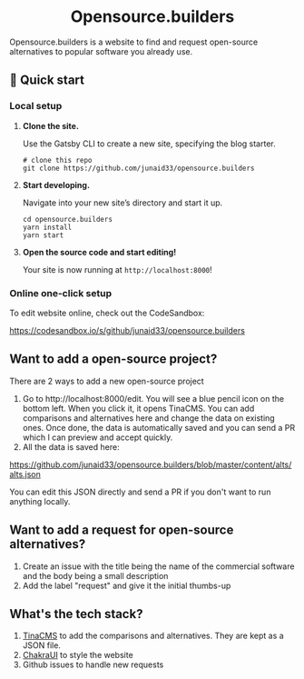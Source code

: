 <h1 align="center">
Opensource.builders
</h1>

Opensource.builders is a website to find and request open-source alternatives to popular software you already use.

## 🚀 Quick start

### Local setup

1.  **Clone the site.**

    Use the Gatsby CLI to create a new site, specifying the blog starter.

    ```shell
    # clone this repo
    git clone https://github.com/junaid33/opensource.builders
    ```

1.  **Start developing.**

    Navigate into your new site’s directory and start it up.

    ```shell
    cd opensource.builders
    yarn install
    yarn start
    ```

1.  **Open the source code and start editing!**

    Your site is now running at `http://localhost:8000`!

### Online one-click setup

To edit website online, check out the CodeSandbox:

https://codesandbox.io/s/github/junaid33/opensource.builders

## Want to add a open-source project?

There are 2 ways to add a new open-source project

1. Go to http://localhost:8000/edit. You will see a blue pencil icon on the bottom left. When you click it, it opens TinaCMS. You can add comparisons and alternatives here and change the data on existing ones. Once done, the data is automatically saved and you can send a PR which I can preview and accept quickly.
2. All the data is saved here:

https://github.com/junaid33/opensource.builders/blob/master/content/alts/alts.json

You can edit this JSON directly and send a PR if you don't want to run anything locally.

## Want to add a request for open-source alternatives?

1. Create an issue with the title being the name of the commercial software and the body being a small description
2. Add the label "request" and give it the initial thumbs-up

## What's the tech stack?

1. [TinaCMS](https://github.com/tinacms/tinacms) to add the comparisons and alternatives. They are kept as a JSON file.
2. [ChakraUI](https://github.com/chakra-ui/chakra-ui) to style the website
3. Github issues to handle new requests
